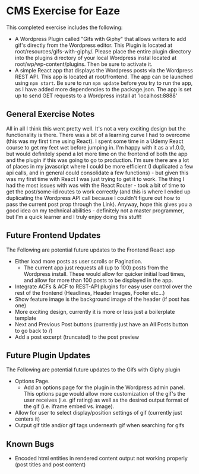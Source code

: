 # CMS Exercise for Eaze
This completed exercise includes the following:
- A Wordpress Plugin called "Gifs with Giphy" that allows writers to add gif's directly from the Wordpress editor. This Plugin is located at root/resources/gifs-with-giphy/. Please place the entire plugin directory into the plugins directory of your local Wordpress instal located at root/wp/wp-content/plugins. Then be sure to activate it.
- A simple React app that displays the Wordpress posts via the Wordpress REST API. This app is located at root/frontend. The app can be launched using `npm start`. Be sure to run `npm update` before you try to run the app, as I have added more dependencies to the package.json. The app is set up to send GET requests to a Wordpress install at 'localhost:8888'

## General Exercise Notes
All in all I think this went pretty well. It's not a very exciting design but the functionality is there. There was a bit of a learning curve I had to overcome (this was my first time using React). I spent some time in a Udemy React course to get my feet wet before jumping in. I'm happy with it as a v1.0.0, but would definitely spend a lot more time on the frontend of both the app and the plugin if this was going to go to production. I'm sure there are a lot of places in my javascript where I could be more efficient (I duplicated a few api calls, and in general could consolidate a few functions) - but given this was my first time with React I was just trying to get it to work. The thing I had the most issues with was with the React Router - took a bit of time to get the post/some-id routes to work correctly (and this is where I ended up duplicating the Wordpress API call because I couldn't figure out how to pass the current post prop through the Link). Anyway, hope this gives you a good idea on my technical abilities - definitely not a master programmer, but I'm a quick learner and I truly enjoy doing this stuff!

## Future Frontend Updates
The Following are potential future updates to the Frontend React app
- Either load more posts as user scrolls or Pagination.
  - The current app just requests all (up to 100) posts from the Wordpress install. These would allow for quicker initial load times, and allow for more than 100 posts to be displayed in the app.
- Integrate ACFs & ACF to REST-API plugins for easy user control over the rest of the frontend (Headlines, Header Images, Footer etc...)
- Show feature image is the background image of the header (if post has one)
- More exciting design, currently it is more or less just a boilerplate template
- Next and Previous Post buttons (currently just have an All Posts button to go back to /)
- Add a post excerpt (truncated) to the post preview

## Future Plugin Updates
The Following are potential future updates to the Gifs with Giphy plugin
- Options Page.
  - Add an options page for the plugin in the Wordpress admin panel. This options page would allow more customization of the gif's the user receives (i.e. gif rating) as well as the desired output format of the gif (i.e. iframe embed vs. image).
- Allow for user to select display/position settings of gif (currently just centers it)
- Output gif title and/or gif tags underneath gif when searching for gifs

## Known Bugs
- Encoded html entities in rendered content output not working properly (post titles and post content)
